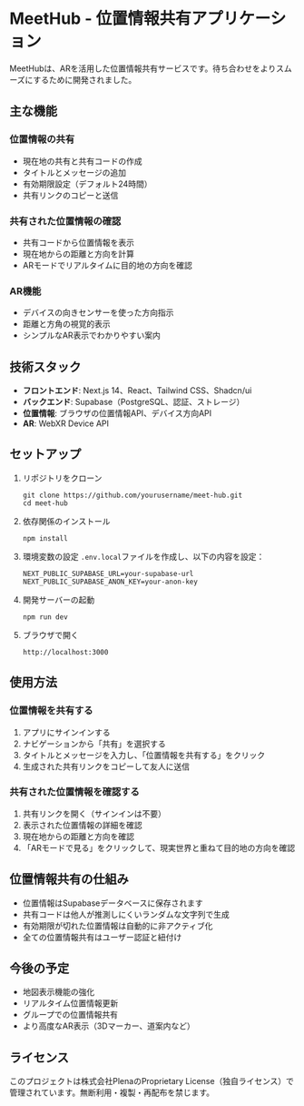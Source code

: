 # MeetHub - 位置情報共有アプリケーション

MeetHubは、ARを活用した位置情報共有サービスです。待ち合わせをよりスムーズにするために開発されました。

## 主な機能

### 位置情報の共有

- 現在地の共有と共有コードの作成
- タイトルとメッセージの追加
- 有効期限設定（デフォルト24時間）
- 共有リンクのコピーと送信

### 共有された位置情報の確認

- 共有コードから位置情報を表示
- 現在地からの距離と方向を計算
- ARモードでリアルタイムに目的地の方向を確認

### AR機能

- デバイスの向きセンサーを使った方向指示
- 距離と方角の視覚的表示
- シンプルなAR表示でわかりやすい案内

## 技術スタック

- **フロントエンド**: Next.js 14、React、Tailwind CSS、Shadcn/ui
- **バックエンド**: Supabase（PostgreSQL、認証、ストレージ）
- **位置情報**: ブラウザの位置情報API、デバイス方向API
- **AR**: WebXR Device API

## セットアップ

1. リポジトリをクローン

   ```
   git clone https://github.com/yourusername/meet-hub.git
   cd meet-hub
   ```

2. 依存関係のインストール

   ```
   npm install
   ```

3. 環境変数の設定
   `.env.local`ファイルを作成し、以下の内容を設定：

   ```
   NEXT_PUBLIC_SUPABASE_URL=your-supabase-url
   NEXT_PUBLIC_SUPABASE_ANON_KEY=your-anon-key
   ```

4. 開発サーバーの起動

   ```
   npm run dev
   ```

5. ブラウザで開く
   ```
   http://localhost:3000
   ```

## 使用方法

### 位置情報を共有する

1. アプリにサインインする
2. ナビゲーションから「共有」を選択する
3. タイトルとメッセージを入力し、「位置情報を共有する」をクリック
4. 生成された共有リンクをコピーして友人に送信

### 共有された位置情報を確認する

1. 共有リンクを開く（サインインは不要）
2. 表示された位置情報の詳細を確認
3. 現在地からの距離と方向を確認
4. 「ARモードで見る」をクリックして、現実世界と重ねて目的地の方向を確認

## 位置情報共有の仕組み

- 位置情報はSupabaseデータベースに保存されます
- 共有コードは他人が推測しにくいランダムな文字列で生成
- 有効期限が切れた位置情報は自動的に非アクティブ化
- 全ての位置情報共有はユーザー認証と紐付け

## 今後の予定

- 地図表示機能の強化
- リアルタイム位置情報更新
- グループでの位置情報共有
- より高度なAR表示（3Dマーカー、道案内など）

## ライセンス

このプロジェクトは株式会社PlenaのProprietary License（独自ライセンス）で管理されています。無断利用・複製・再配布を禁じます。
